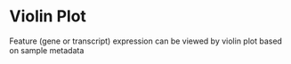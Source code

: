 # Violin Plot

Feature (gene or transcript) expression can be viewed by violin plot based on sample metadata
